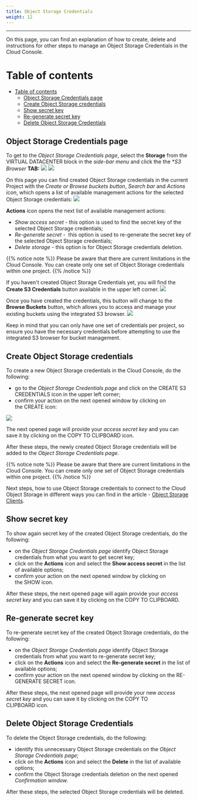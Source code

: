 ```yaml
---
title: Object Storage Credentials
weight: 12
---
```

___
On this page, you can find an explanation of how to create, delete and instructions for other steps to manage an Object Storage Credentials in the Cloud Console.

# Table of contents
- [Table of contents](#table-of-contents)
  - [Object Storage Credentials page](#object-storage-credentials-page)
  - [Create Object Storage credentials](#create-object-storage-credentials)
  - [Show secret key](#show-secret-key)
  - [Re-generate secret key](#re-generate-secret-key)
  - [Delete Object Storage Credentials](#delete-object-storage-credentials)

## Object Storage Credentials page
To get to the *Object Storage Credentials page*, select the **Storage** from the VIRTUAL DATACENTER block in the *side-bar menu* and click the the **S3 Browser* **TAB:**
![](../../../assets/images/vol/1.png?width=15pc&classes=border,shadow) 
![](../../../assets/images/store/1.png?width=30pc&classes=border,shadow) 

On this page you can find created Object Storage credentials in the current Project with the *Create or Browse buckets button*, *Search bar* and *Actions icon*, which opens a list of available management actions for the selected Object Storage credentials:
![](../../../assets/images/store/2.png?classes=border,shadow) 

**Actions** icon opens the next list of available management actions:
- *Show access secret* - this option is used to find the secret key of the selected Object Storage credentials;
- *Re-generate secret* -  this option is used to re-generate the secret key of the selected Object Storage credentials;
- *Delete storage* - this option is for Object Storage credentials deletion.

{{% notice note %}}
Please be aware that there are current limitations in the Cloud Console. You can create only one set of Object Storage credentials within one project.
{{% /notice %}}

If you haven't created Object Storage Credentials yet, you will find the **Create S3 Credentials** button available in the upper left corner. 
![](../../../assets/images/store/15.png?width=45pc&classes=border,shadow)

Once you have created the credentials, this button will change to the **Browse Buckets** button, which allows you to access and manage your existing buckets using the integrated S3 browser. 
![](../../../assets/images/store/14.png?width=45pc&classes=border,shadow)

Keep in mind that you can only have one set of credentials per project, so ensure you have the necessary credentials before attempting to use the integrated S3 browser for bucket management.

## Create Object Storage credentials
To create a new Object Storage credentials in the Cloud Console, do the following:
- go to the *Object Storage Credentials page* and click on the CREATE S3 CREDENTIALS icon in the upper left corner;  
- confirm your action on the next opened window by clicking on the CREATE icon:

![](../../../assets/images/store/3.png?width=35pc&classes=border,shadow) 

The next opened page will provide your *access secret key* and you can save it by clicking on the COPY TO CLIPBOARD icon. 

After these steps, the newly created Object Storage credentials will be added to the *Object Storage Credentials page*.

{{% notice note %}}
Please be aware that there are current limitations in the Cloud Console. You can create only one set of Object Storage credentials within one project.
{{% /notice %}}

Next steps, how to use Object Storage credentials to connect to the Cloud Object Storage in different ways you can find in the article - [Object Storage Clients](https://docs.ventuscloud.eu/products/storage/object-storage-clients/).

## Show secret key 
To show again secret key of the created Object Storage credentials, do the following:
- on the *Object Storage Credentials page* identify Object Storage credentials from what you want to get secret key;
- click on the **Actions** icon and select the **Show access secret** in the list of available options;
- confirm your action on the next opened window by clicking on the SHOW icon.

After these steps, the next opened page will again provide your *access secret key* and you can save it by clicking on the COPY TO CLIPBOARD.

## Re-generate secret key
To re-generate secret key of the created Object Storage credentials, do the following:
- on the *Object Storage Credentials page* identify Object Storage credentials from what you want to re-generate secret key;
- click on the **Actions** icon and select the **Re-generate secret** in the list of available options;
- confirm your action on the next opened window by clicking on the RE-GENERATE SECRET icon.

After these steps, the next opened page will provide your new *access secret key* and you can save it by clicking on the COPY TO CLIPBOARD icon.

## Delete Object Storage Credentials
To delete the Object Storage credentials, do the following:
- identify this unnecessary Object Storage credentials on the *Object Storage Credentials page*;
- click on the **Actions** icon and select the **Delete** in the list of available options;
- confirm the Object Storage credentials deletion on the next opened *Confirmation window*.

After these steps, the selected Object Storage credentials will be deleted.

